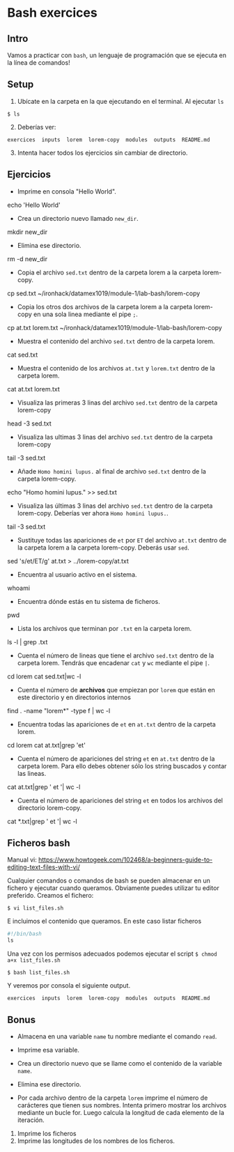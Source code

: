 # Bash exercices


## Intro

Vamos a practicar con `bash`, un lenguaje de programación que se ejecuta en la línea de comandos!

## Setup
1. Ubícate en la carpeta en la que ejecutando en el terminal. Al ejecutar `ls` 
```console
$ ls
```

2. Deberías ver: 
```console
exercices  inputs  lorem  lorem-copy  modules  outputs  README.md
```
3. Intenta hacer todos los ejercicios sin cambiar de directorio. 

## Ejercicios

* Imprime en consola "Hello World".

echo 'Hello World' 

* Crea un directorio nuevo llamado `new_dir`.

mkdir new_dir

* Elimina ese directorio.

rm -d new_dir

* Copia el archivo `sed.txt` dentro de la carpeta lorem a la carpeta lorem-copy. 

cp sed.txt ~/ironhack/datamex1019/module-1/lab-bash/lorem-copy

* Copia los otros dos archivos de la carpeta lorem a la carpeta lorem-copy en una sola linea mediante el pipe `;`. 

cp at.txt lorem.txt ~/ironhack/datamex1019/module-1/lab-bash/lorem-copy

* Muestra el contenido del archivo `sed.txt` dentro de la carpeta lorem.

cat sed.txt

* Muestra el contenido de los archivos `at.txt` y `lorem.txt` dentro de la carpeta lorem. 

cat at.txt lorem.txt

* Visualiza las primeras 3 linas del archivo `sed.txt` dentro de la carpeta lorem-copy 

head -3 sed.txt

* Visualiza las ultimas 3 linas del archivo `sed.txt` dentro de la carpeta lorem-copy 

tail -3 sed.txt

* Añade `Homo homini lupus.` al final de archivo `sed.txt` dentro de la carpeta lorem-copy. 

echo "Homo homini lupus." >> sed.txt

* Visualiza las últimas 3 linas del archivo `sed.txt` dentro de la carpeta lorem-copy. Deberías ver ahora `Homo homini lupus.`.
 
tail -3 sed.txt

* Sustituye todas las apariciones de `et` por `ET` del archivo `at.txt` dentro de la carpeta lorem a la carpeta lorem-copy. Deberás usar `sed`.
 
sed 's/et/ET/g' at.txt > ../lorem-copy/at.txt

* Encuentra al usuario activo en el sistema.

whoami

* Encuentra dónde estás en tu sistema de ficheros.

pwd

* Lista los archivos que terminan por `.txt` en la carpeta lorem.

ls -l | grep .txt

* Cuenta el número de lineas que tiene el archivo `sed.txt` dentro de la carpeta lorem. Tendrás que encadenar `cat` y `wc` mediante el pipe `|`.

cd lorem
cat sed.txt|wc -l

* Cuenta el número de **archivos** que empiezan por `lorem` que están en este directorio y en directorios internos

find . -name "lorem*" -type f | wc -l


* Encuentra todas las apariciones de `et` en `at.txt` dentro de la carpeta lorem.

cd lorem
cat at.txt|grep 'et'

* Cuenta el número de apariciones del string `et` en `at.txt` dentro de la carpeta lorem. Para ello debes obtener sólo los string buscados y contar las lineas. 

cat at.txt|grep ' et '| wc -l

*  Cuenta el número de apariciones del string `et` en todos los archivos del directorio lorem-copy. 

cat *.txt|grep ' et '| wc -l

## Ficheros bash

Manual vi: https://www.howtogeek.com/102468/a-beginners-guide-to-editing-text-files-with-vi/

Cualquier comandos o comandos de bash se pueden almacenar en un fichero y ejecutar cuando queramos. Obviamente puedes utilizar tu editor preferido. Creamos el fichero: 
```console
$ vi list_files.sh
```
E incluimos el contenido que queramos. En este caso listar ficheros
```python
#!/bin/bash
ls
```

Una vez con los permisos adecuados podemos ejecutar el script `$ chmod a+x list_files.sh`
```console
$ bash list_files.sh
```
Y veremos por consola el siguiente output. 
```console
exercices  inputs  lorem  lorem-copy  modules  outputs  README.md
```

## Bonus

* Almacena en una variable `name` tu nombre mediante el comando `read`.

* Imprime esa variable.

* Crea un directorio nuevo que se llame como el contenido de la variable `name`.

* Elimina ese directorio. 

* Por cada archivo dentro de la carpeta `lorem` imprime el número de carácteres que tienen sus nombres. Intenta primero mostrar los archivos mediante un bucle for. Luego calcula la longitud de cada elemento de la iteración. 
1. Imprime los ficheros
2. Imprime las longitudes de los nombres de los ficheros. 

